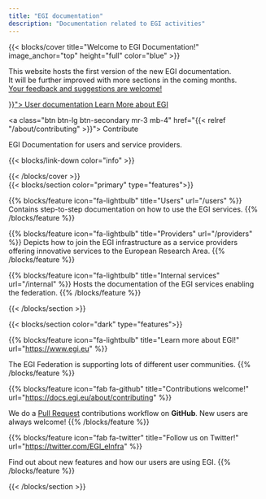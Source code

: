 ```yaml
---
title: "EGI documentation"
description: "Documentation related to EGI activities"
---
```


<!-- markdownlint-disable no-inline-html -->

{{< blocks/cover title="Welcome to EGI Documentation!" image_anchor="top"
    height="full" color="blue" >}}

  <p class="lead mt-5">
    This website hosts the first version of the new EGI documentation.<br />
    It will be further improved with more sections in the coming months.<br />
    <a href="https://github.com/EGI-Federation/documentation/issues/new">Your
    feedback and suggestions are welcome!</a>
  </p>

<div class="mx-auto">
  <a class="btn btn-lg btn-primary mr-3 mb-4" href="{{< relref "/users" >}}">
    User documentation <i class="fas fa-arrow-alt-circle-right ml-2"></i>
  </a>

  <a class="btn btn-lg btn-primary mr-3 mb-4" href="https://www.egi.eu">
    Learn More about EGI <i class="fas fa-arrow-alt-circle-right ml-2"></i>
  </a>

  <a class="btn btn-lg btn-secondary mr-3 mb-4"
     href="{{< relref "/about/contributing" >}}">
    Contribute <i class="fab fa-github ml-2 "></i>
  </a>
  <p class="lead mt-5">EGI Documentation for users and service providers.</p>

  {{< blocks/link-down color="info" >}}

</div>
{{< /blocks/cover >}}

<div class="mx-auto">
{{< blocks/section color="primary" type="features">}}

{{% blocks/feature icon="fa-lightbulb" title="Users" url="/users" %}}
Contains step-to-step documentation on how to use the EGI services.
{{% /blocks/feature %}}

{{% blocks/feature icon="fa-lightbulb" title="Providers" url="/providers" %}}
Depicts how to join the EGI infrastructure as a service providers offering
innovative services to the European Research Area. {{% /blocks/feature %}}

{{% blocks/feature icon="fa-lightbulb" title="Internal services"
    url="/internal" %}}
Hosts the documentation of the EGI services enabling the federation.
{{% /blocks/feature %}}

{{< /blocks/section >}}

</div>

{{< blocks/section color="dark" type="features">}}
<!-- markdown-link-check-disable -->
{{% blocks/feature icon="fa-lightbulb" title="Learn more about EGI!"
    url="https://www.egi.eu" %}}
<!-- markdown-link-check-enable-->
The EGI Federation is supporting lots of different user communities.
{{% /blocks/feature %}}

<!-- markdown-link-check-disable -->
{{% blocks/feature icon="fab fa-github" title="Contributions welcome!"
    url="https://docs.egi.eu/about/contributing" %}}
<!-- markdown-link-check-enable-->
We do a [Pull Request](https://github.com/EGI-Federation/documentation/pulls)
contributions workflow on **GitHub**. New users are always welcome!
{{% /blocks/feature %}}

<!-- markdown-link-check-disable -->
{{% blocks/feature icon="fab fa-twitter" title="Follow us on Twitter!"
    url="https://twitter.com/EGI_eInfra" %}}
<!-- markdown-link-check-enable-->
Find out about new features and how our users are using EGI.
{{% /blocks/feature %}}

{{< /blocks/section >}}
